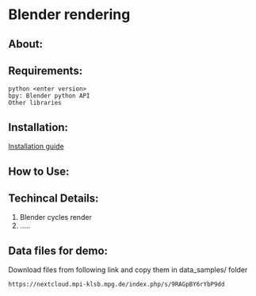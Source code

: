 # Blender rendering

## About:

## Requirements:
    
    python <enter version>
    bpy: Blender python API
    Other libraries

## Installation:
    
[Installation guide](https://github.com/garvita-tiwari/blender_render/wiki/Installation)

## How to Use:
    

## Techincal Details:
1. Blender cycles render
2. .....
    

## Data files for demo:
Download files from following link and copy them in data_samples/ folder
    
    https://nextcloud.mpi-klsb.mpg.de/index.php/s/9RAGpBY6rYbP9dd
    
